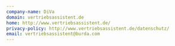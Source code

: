 ```yaml
---
company-name: DiVa
domain: vertriebsassistent.de
home: http://www.vertriebsassistent.de/
privacy-policy: http://www.vertriebsassistent.de/datenschutz/
email: vertriebsassistent@burda.com
---
```




